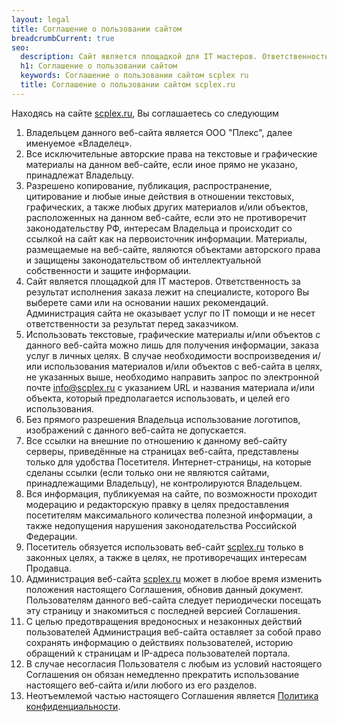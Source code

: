 ```yaml
---
layout: legal
title: Соглашение о пользовании сайтом
breadcrumbCurrent: true
seo:
  description: Cайт является площадкой для IT мастеров. Ответственность за результат исполнения заказа лежит на специалисте, которого Вы выберете сами или на основании наших рекомендаций. Администрация сайта не оказывает услуг по IT помощи и не несет ответственности за результат перед заказчиком.
  h1: Соглашение о пользовании сайтом
  keywords: Соглашение о пользовании сайтом scplex ru
  title: Соглашение о пользовании сайтом scplex.ru
---
```


Находясь на сайте [scplex.ru][main], Вы соглашаетесь со следующим
<div class="dont-uppercase"></div>

1. Владельцем данного веб-сайта является ООО "Плекс", далее именуемое «Владелец».
2. Все исключительные авторские права на текстовые и графические материалы на данном веб-сайте, если иное прямо не указано, принадлежат Владельцу.
3. Разрешено копирование, публикация, распространение, цитирование и любые иные действия в отношении текстовых, графических, а также любых других материалов и/или объектов, расположенных на данном веб-сайте, если это не противоречит законодательству РФ, интересам Владельца и происходит со ссылкой на сайт как на первоисточник информации. Материалы, размещаемые на веб-сайте, являются объектами авторского права и защищены законодательством об интеллектуальной собственности и защите информации.
3. Cайт является площадкой для IT мастеров. Ответственность за результат исполнения заказа лежит на специалисте, которого Вы выберете сами или на основании наших рекомендаций. Администрация сайта не оказывает услуг по IT помощи и не несет ответственности за результат перед заказчиком.
4. Использовать текстовые, графические материалы и/или объектов с данного веб-сайта можно лишь для получения информации, заказа услуг в личных целях. В случае необходимости воспроизведения и/или использования материалов и/или объектов с веб-сайта в целях, не указанных выше, необходимо направить запрос по электронной почте info@scplex.ru с указанием URL и названия материала и/или объекта, который предполагается использовать, и целей его использования.
5. Без прямого разрешения Владельца использование логотипов, изображений с данного веб-сайта не допускается.
6. Все ссылки на внешние по отношению к данному веб-сайту серверы, приведённые на страницах веб-сайта, представлены только для удобства Посетителя. Интернет-страницы, на которые сделаны ссылки (если только они не являются сайтами, принадлежащими Владельцу), не контролируются Владельцем.
7. Вся информация, публикуемая на сайте, по возможности проходит модерацию и редакторскую правку в целях предоставления посетителям максимального количества полезной информации, а также недопущения нарушения законодательства Российской Федерации.
8. Посетитель обязуется использовать веб-сайт [scplex.ru][main] только в законных целях, а также в целях, не противоречащих интересам Продавца.
9. Администрация веб-сайта [scplex.ru][main] может в любое время изменить положения настоящего Соглашения, обновив данный документ. Пользователям данного веб-сайта следует периодически посещать эту страницу и знакомиться с последней версией Соглашения.
10. С целью предотвращения вредоносных и незаконных действий пользователей Администрация веб-сайта оставляет за собой право сохранять информацию о действиях пользователей, историю обращений к страницам и IP-адреса пользователей портала.
11. В случае несогласия Пользователя с любым из условий настоящего Соглашения он обязан немедленно прекратить использование настоящего веб-сайта и/или любого из его разделов.
12. Неотъемлемой частью настоящего Соглашения является [Политика конфиденциальности][privacy-policy].

[main]: /
[privacy-policy]: /privacy-policy.html
[terms-of-use]: /terms-of-use.html